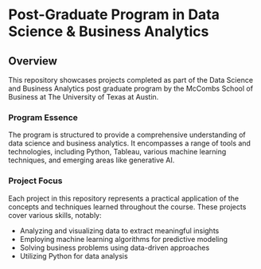 # Post-Graduate Program in Data Science & Business Analytics

## Overview

This repository showcases projects completed as part of the Data Science and Business Analytics post graduate program by the McCombs School of Business at The University of Texas at Austin.

### Program Essence

The program is structured to provide a comprehensive understanding of data science and business analytics. It encompasses a range of tools and technologies, including Python, Tableau, various machine learning techniques, and emerging areas like generative AI.

### Project Focus

Each project in this repository represents a practical application of the concepts and techniques learned throughout the course. These projects cover various skills, notably:
- Analyzing and visualizing data to extract meaningful insights
- Employing machine learning algorithms for predictive modeling
- Solving business problems using data-driven approaches
- Utilizing Python for data analysis
